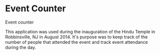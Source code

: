 # Event Counter
Event counter

This application was used during the inauguration of the Hindu Temple in Robbinsville, NJ in August 2014. It's purpose was to keep track of 
the number of people that attended the event and track event attendance during the day. 
